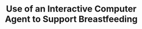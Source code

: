 ---
name: "Use Of An Interactive Computer Agent to Support Breastfeeding"
title: "Use of an Interactive Computer Agent to Support Breastfeeding"
project: "Breastfeeding Promotion"
event: "Maternal and Child Health Journal, 17:1961-1968"
authors:
- name: "Edwards, R."
- name: "Bickmore, T."
- name: "Jenkins, L."
- name: "Foley, M."
year: 2013
resources: null
external_url: null
draft: false 
headless: true
---